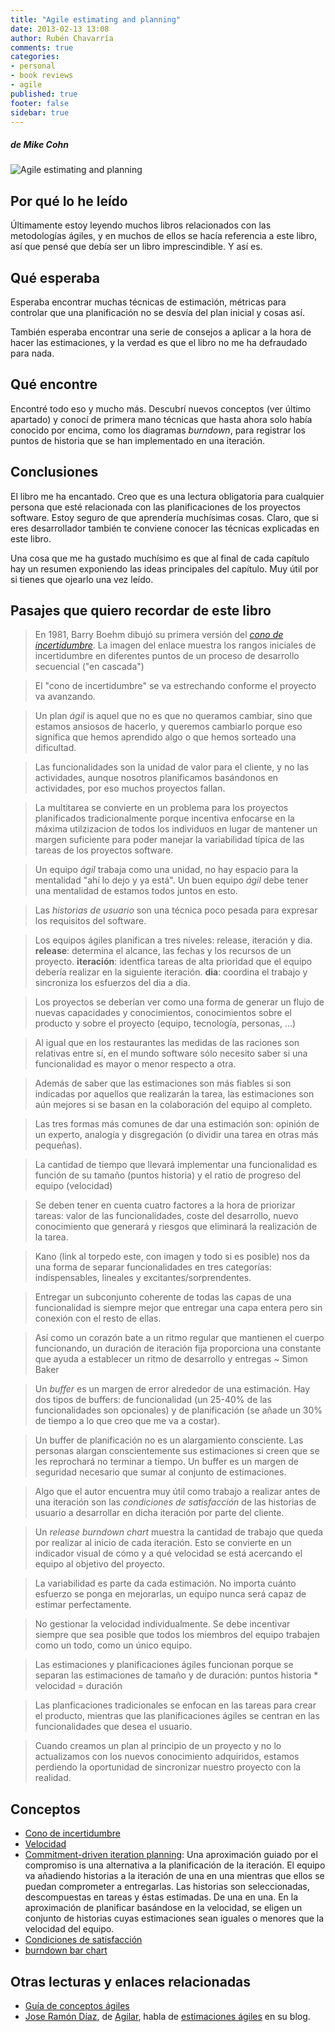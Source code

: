 ```yaml
---
title: "Agile estimating and planning"
date: 2013-02-13 13:08
author: Rubén Chavarría
comments: true
categories: 
- personal
- book reviews
- agile
published: true
footer: false
sidebar: true
---
```


##### de Mike Cohn

![Agile estimating and planning](http://www.mcwherter.net/Portals/McWherter/9780131479418.jpg)

## Por qué lo he leído

Últimamente estoy leyendo muchos libros relacionados con las metodologías ágiles, 
y en muchos de ellos se hacía referencia a este libro, así que pensé que debía 
ser un libro imprescindible. Y así es.

<!-- more -->

## Qué esperaba

Esperaba encontrar muchas técnicas de estimación, métricas para controlar que 
una planificación no se desvía del plan inicial y cosas así. 

También esperaba encontrar una serie de consejos a aplicar a la hora de hacer 
las estimaciones, y la verdad es que el libro no me ha defraudado para nada.

## Qué encontre

Encontré todo eso y mucho más. Descubrí nuevos conceptos (ver último apartado) 
y conocí de primera mano técnicas que hasta ahora solo había conocido por 
encima, como los diagramas *burndown*, para registrar los puntos de historia 
que se han implementado en una iteración.

## Conclusiones

El libro me ha encantado. Creo que es una lectura obligatoria para cualquier 
persona que esté relacionada con las planificaciones de los proyectos software. 
Estoy seguro de que aprendería muchísimas cosas. Claro, que si eres 
desarrollador también te conviene conocer las técnicas explicadas en este libro.

Una cosa que me ha gustado muchísimo es que al final de cada capítulo hay un 
resumen exponiendo las ideas principales del capítulo. Muy útil por si tienes 
que ojearlo una vez leído.

## Pasajes que quiero recordar de este libro

> En 1981, Barry Boehm dibujó su primera versión del 
[*cono de incertidumbre*](https://raw.github.com/tapichu/scrum/gh-pages/img/03%20-%20cono%20de%20incertidumbre.png). 
La imagen del enlace muestra los rangos iniciales de incertidumbre en diferentes 
puntos de un proceso de desarrollo secuencial ("en cascada")

> El "cono de incertidumbre" se va estrechando conforme el proyecto va avanzando.

> Un plan *ágil* is aquel que no es que no queramos cambiar, sino que estamos 
ansiosos de hacerlo, y queremos cambiarlo porque eso significa que hemos 
aprendido algo o que hemos sorteado una dificultad.

> Las funcionalidades son la unidad de valor para el cliente, y no las actividades, aunque nosotros
planificamos basándonos en actividades, por eso muchos proyectos fallan.

> La multitarea se convierte en un problema para los proyectos planificados tradicionalmente porque 
incentiva enfocarse en la máxima utilzizacion de todos los individuos en lugar de mantener un margen 
suficiente para poder manejar la variabilidad típica de las tareas de los proyectos software.

> Un equipo *ágil* trabaja como una unidad, no hay espacio para la mentalidad "ahí lo dejo y ya está". Un
buen equipo *ágil* debe tener una mentalidad de estamos todos juntos en esto.

> Las *historias de usuario* son una técnica poco pesada para expresar los requisitos del software.

> Los equipos ágiles planifican a tres niveles: release, iteración y dia. **release**: determina el alcance,
las fechas y los recursos de un proyecto. **iteración**: identfica tareas de alta prioridad que el equipo
debería realizar en la siguiente iteración. **dia**: coordina el trabajo y sincroniza los esfuerzos
del dia a dia.

> Los proyectos se deberían ver como una forma de generar un flujo de nuevas capacidades y conocimientos,
conocimientos sobre el producto y sobre el proyecto (equipo, tecnología, personas, ...)

> Al igual que en los restaurantes las medidas de las raciones son relativas entre sí, en el mundo software
sólo necesito saber si una funcionalidad es mayor o menor respecto a otra.

> Además de saber que las estimaciones son más fiables si son indicadas por aquellos que realizarán la tarea,
las estimaciones son aún mejores si se basan en la colaboración del equipo al completo.

> Las tres formas más comunes de dar una estimación son: opinión de un experto, analogía y disgregación (o
dividir una tarea en otras más pequeñas).

> La cantidad de tiempo que llevará implementar una funcionalidad es función de su tamaño (puntos historia) y
el ratio de progreso del equipo (velocidad)

> Se deben tener en cuenta cuatro factores a la hora de priorizar tareas: valor de las funcionalidades, coste
del desarrollo, nuevo conocimiento que generará y riesgos que eliminará la realización de la tarea.

> Kano (link al torpedo este, con imagen y todo si es posible) nos da una forma de separar funcionalidades 
en tres categorías: indispensables, lineales y excitantes/sorprendentes.

> Entregar un subconjunto coherente de todas las capas de una funcionalidad is siempre mejor que entregar 
una capa entera pero sin conexión con el resto de ellas.

> Así como un corazón bate a un ritmo regular que mantienen el cuerpo funcionando, un duración de iteración
fija proporciona una constante que ayuda a establecer un ritmo de desarrollo y entregas ~ Simon Baker

> Un *buffer* es un margen de error alrededor de una estimación. Hay dos tipos de buffers: de funcionalidad
(un 25-40% de las funcionalidades son opcionales) y de planificación (se añade un 30% de tiempo a lo que 
creo que me va a costar).

> Un buffer de planificación no es un alargamiento consciente. Las personas alargan conscientemente sus
estimaciones si creen que se les reprochará no terminar a tiempo. Un buffer es un margen de seguridad
necesario que sumar al conjunto de estimaciones.

> Algo que el autor encuentra muy útil como trabajo a realizar antes de una iteración son las *condiciones de
satisfacción* de las historias de usuario a desarrollar en dicha iteración por parte del cliente.

> Un *release burndown chart* muestra la cantidad de trabajo que queda por realizar al inicio de cada iteración.
Esto se convierte en un indicador visual de cómo y a qué velocidad se está acercando el equipo al objetivo
del proyecto.

> La variabilidad es parte da cada estimación. No importa cuánto esfuerzo se ponga en mejorarlas, un equipo nunca
será capaz de estimar perfectamente.

> No gestionar la velocidad individualmente. Se debe incentivar siempre que sea posible que todos los miembros
del equipo trabajen como un todo, como un único equipo.

> Las estimaciones y planificaciones ágiles funcionan porque se separan las estimaciones de tamaño y de duración:
puntos historia * velocidad = duración

> Las planficaciones tradicionales se enfocan en las tareas para crear el producto, mientras que las planificaciones
ágiles se centran en las funcionalidades que desea el usuario.

> Cuando creamos un plan al principio de un proyecto y no lo actualizamos con los nuevos conocimiento adquiridos,
estamos perdiendo la oportunidad de sincronizar nuestro proyecto con la realidad.

## Conceptos

* [Cono de incertidumbre](http://gzurita.blogspot.com.es/2006/07/idea-valiosa-el-cono-de-incertidumbre.html)
* [Velocidad](http://ow.ly/hFQSx)
* [Commitment-driven iteration planning](www.youtube.com/watch?v=lGXLe9RiJyY):
Una aproximación guiado por el compromiso is una alternativa a la
planificación de la iteración. El equipo va añadiendo historias a la iteración de una en una mientras que ellos
se puedan comprometer a entregarlas. Las historias son seleccionadas, descompuestas en tareas y éstas estimadas.
De una en una. En la aproximación de planificar basándose en la velocidad, se eligen un conjunto de historias
cuyas estimaciones sean iguales o menores que la velocidad del equipo.
* [Condiciones de satisfacción](http://stackoverflow.com/a/3700855/1111676)
* [burndown bar chart](https://www.google.es/search?q=burndown+bar+chart&tbm=isch)

## Otras lecturas y enlaces relacionadas

* [Guía de conceptos ágiles](http://jmbeas.es/guias/)
* [Jose Ramón Díaz](http://twitter.com/joserra_diaz/), de [Agilar](http://www.agilar.org/),
habla de [estimaciones ágiles](http://najaraba.blogspot.com.es/2013/02/la-estimacion-agil-de-proyectos-puntos.html)
en su blog.
